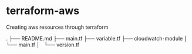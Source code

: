 # terraform-aws
Creating aws resources through terraform

.
├── README.md
├── main.tf
├── variable.tf
├── cloudwatch-module
│   └── main.tf
│   └── version.tf



